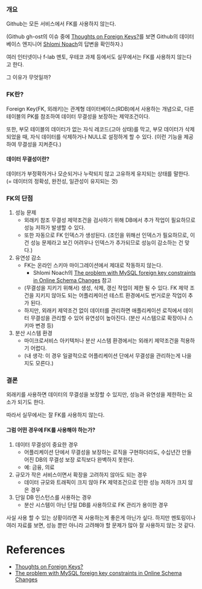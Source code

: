 ### 개요

Github는 모든 서비스에서 FK를 사용하지 않는다.

(Github gh-ost의 이슈 중에 [Thoughts on Foreign Keys?](https://github.com/github/gh-ost/issues/331)를 보면 Github의 데이터베이스 엔지니어 [Shlomi Noach](https://github.com/shlomi-noach)의 답변을 확인하자.)

여러 인터넷이나 f-lab 멘토, 우테코 과제 등에서도 실무에서는 FK를 사용하지 않는다고 한다.

그 이유가 무엇일까?

### FK란?
Foreign Key(FK, 외래키)는 관계형 데이터베이스(RDB)에서 사용하는 개념으로, 다른 테이블의 PK를 참조하여 데이터 무결성을 보장하는 제약조건이다.

또한, 부모 테이블의 데이터가 없는 자식 레코드(고아 상태)를 막고, 부모 데이터가 삭제되었을 때, 자식 데이터를 삭제하거나 NULL로 설정하게 할 수 있다. (이런 기능을 제공하여 무결성을 지켜준다.)

#### 데이터 무결성이란?
데이터가 부정확하거나 모순되거나 누락되지 않고 고유하게 유지되는 상태를 말한다.   
(= 데이터의 정확성, 완전성, 일관성이 유지되는 것)

### FK의 단점
1. 성능 문제
	- 외래키 참조 무결성 제약조건을 검사하기 위해 DB에서 추가 작업이 필요하므로 성능 저하가 발생할 수 있다.
	- 또한 자동으로 FK 인덱스가 생성된다. (조인을 위해선 인덱스가 필요하므로, 이건 성능 문제라고 보긴 어려우나 인덱스가 추가되므로 성능이 감소하는 건 맞다.)
2. 유연성 감소
	- FK는 온라인 스키마 마이그레이션에서 제대로 작동하지 않는다.
		- Shlomi Noach의 [The problem with MySQL foreign key constraints in Online Schema Changes](https://code.openark.org/blog/mysql/the-problem-with-mysql-foreign-key-constraints-in-online-schema-changes) 참고
	- (무결성을 지키기 위해서) 생성, 삭제, 갱신 작업이 제한 될 수 있다.  FK 제약 조건을 지키지 않아도 되는 어플리케이션 테스트 환경에서도 번거로운 작업이 추가 된다.
	- 하지만, 외래키 제약조건 없이 데이터를 관리하면 애플리케이션 로직에서 데이터 무결성을 관리할 수 있어 유연성이 높아진다. (분산 시스템으로 확장이나 스키마 변경 등)
3. 분산 시스템 환경
	- 마이크로서비스 아키텍처나 분산 시스템 환경에서는 외래키 제약조건을 적용하기 어렵다.
	- (내 생각: 이 경우 일괄적으로 어플리케이션 단에서 무결성을 관리하는게 나을지도 모른다.)

### 결론

외래키를 사용하면 데이터의 무결성을 보장할 수 있지만, 성능과 유연성을 제한하는 요소가 되기도 한다.

따라서 실무에서는 잘 FK를 사용하지 않는다.

#### 그럼 어떤 경우에 FK를 사용해야 하는가?

1. 데이터 무결성이 중요한 경우
	- 어플리케이션 단에서 무결성을 보장하는 로직을 구현하더라도, 수십년간 만들어진 DB의 무결성 보장 로직보다 완벽하지 못한다.
	- 예: 금융, 의료
2. 규모가 작은 서비스이면서 확장을 고려하지 않아도 되는 경우
	- 데이터 규모와 트래픽이 크지 않아 FK 제약조건으로 인한 성능 저하가 크지 않은 경우
3. 단일 DB 인스턴스를 사용하는 경우
	- 분산 시스템이 아닌 단일 DB를 사용하므로 FK 관리가 용이한 경우

사실 사용 할 수 있는 상황이라면 꼭 사용하는게 좋은게 아닌가 싶다.
하지만 멘토링이나 여러 자료를 보면, 성능 뿐만 아니라 고려해야 할 문제가 많아 잘 사용하지 않는 것 같다.

# References
- [Thoughts on Foreign Keys?](https://github.com/github/gh-ost/issues/331)
- [The problem with MySQL foreign key constraints in Online Schema Changes](https://code.openark.org/blog/mysql/the-problem-with-mysql-foreign-key-constraints-in-online-schema-changes)